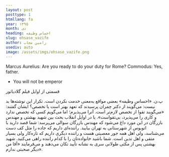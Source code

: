 ```yaml
---
layout: post
posttype: 1
htmllang: fa
year: ۱۳۹۵
month: دی
heading: احساس وظیفه
slug: ehsase_vazife
author: رامین مجاب
usediv: auto
image: /assets/imgs/ehsase_vazife.png
---
```


Marcus Aurelius: Are you ready to do your duty for Rome?
Commodus: Yes, father.
- You will not be emperor
		
قسمتی از اوایل فیلم گلادیاتور

پ.ن. «احساس وظیفه» بعضی مواقع به‌معنی خدمت نکردن است. تکرار این نوشته‌ها بد نیست: می‌گویند از دکتر چمران پرسیدند که تعهد بهتر است یا تخصص؟ ایشان گفتند: «می‌گویند تقوا از تخصص لازم‌تر است. آنرا می‌پذیرم؛ اما می‌گویم کسی که تخصص ندارد و کاری را می‌پذیرد، بی‌تقواست». یا در اوایل انقلاب بحث بین شهید بهشتی و مهندس بازرگان در این مورد داغ می‌شود که مهندس بازرگان سوالی می‌پرسد: شما قصد دارید با اتوبوس از شهرستانی به تهران بیایید. راننده‌ای داریم که جاده را مثل کف دست می‌شناسد، ولی اهل همه جور معصیتی هست و راننده دیگری داریم که تازه‌کار ولی بسیار متقی و اهل تدین است. شما باشید خانواده‌تان را با کدام راننده راهی می‌کنید. شهید بهشتی پس از مکثی طولانی سری به نشانه تأیید تکان می‌دهند و می‌فرمایند «آقا من دیگر صحبتی ندارم».

